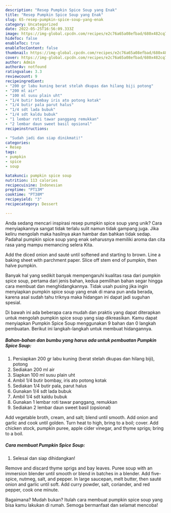 ```yaml
---
description: "Resep Pumpkin Spice Soup yang Enak"
title: "Resep Pumpkin Spice Soup yang Enak"
slug: 65-resep-pumpkin-spice-soup-yang-enak
category: Uncategorized
date: 2022-05-25T16:56:09.333Z
image: https://img-global.cpcdn.com/recipes/e2c76a65a08efbad/680x482cq70/pumpkin-spice-soup-foto-resep-utama.jpg
hideToc: false
enableToc: true
enableTocContent: false
thumbnail: https://img-global.cpcdn.com/recipes/e2c76a65a08efbad/680x482cq70/pumpkin-spice-soup-foto-resep-utama.jpg
cover: https://img-global.cpcdn.com/recipes/e2c76a65a08efbad/680x482cq70/pumpkin-spice-soup-foto-resep-utama.jpg
author: Admin
authorAv: notfound
ratingvalue: 3.3
reviewcount: 9
recipeingredient:
- "200 gr labu kuning berat stelah dkupas dan hilang biji potong"
- "200 ml air"
- "100 ml susu plain uht"
- "1/4 butir bombay iris ato potong kotak"
- "1/4 butir pala parut halus"
- "1/4 sdt lada bubuk"
- "1/4 sdt kaldu bubuk"
- "1 lembar roti tawar panggang remukkan"
- "2 lembar daun sweet basil opsional"
recipeinstructions:

- "Sudah jadi dan siap dinikmati!"
categories:
- Resep
tags:
- pumpkin
- spice
- soup

katakunci: pumpkin spice soup 
nutrition: 113 calories
recipecuisine: Indonesian
preptime: "PT13M"
cooktime: "PT38M"
recipeyield: "3"
recipecategory: Dessert

---
```





Anda sedang mencari inspirasi resep pumpkin spice soup yang unik? Cara menyiapkannya sangat tidak terlalu sulit namun tidak gampang juga. Jika keliru mengolah maka hasilnya akan hambar dan bahkan tidak sedap. Padahal pumpkin spice soup yang enak seharusnya memiliki aroma dan cita rasa yang mampu memancing selera Kita.





Add the diced onion and sauté until softened and starting to brown. Line a baking sheet with parchment paper. Slice off stem end of pumpkin, then halve pumpkin.

Banyak hal yang sedikit banyak mempengaruhi kualitas rasa dari pumpkin spice soup, pertama dari jenis bahan, kedua pemilihan bahan segar hingga cara membuat dan menghidangkannya. Tidak usah pusing jika ingin menyiapkan pumpkin spice soup yang enak di mana pun anda berada, karena asal sudah tahu triknya maka hidangan ini dapat jadi suguhan spesial.






Di bawah ini ada beberapa cara mudah dan praktis yang dapat diterapkan untuk mengolah pumpkin spice soup yang siap dikreasikan. Kamu dapat menyiapkan Pumpkin Spice Soup menggunakan 9 bahan dan 0 langkah pembuatan. Berikut ini langkah-langkah untuk membuat hidangannya.

<!--inarticleads1-->

##### Bahan-bahan dan bumbu yang harus ada untuk pembuatan Pumpkin Spice Soup:

1. Persiapkan 200 gr labu kuning (berat stelah dkupas dan hilang biji), potong
1. Sediakan 200 ml air
1. Siapkan 100 ml susu plain uht
1. Ambil 1/4 butir bombay, iris ato potong kotak
1. Sediakan 1/4 butir pala, parut halus
1. Gunakan 1/4 sdt lada bubuk
1. Ambil 1/4 sdt kaldu bubuk
1. Gunakan 1 lembar roti tawar panggang, remukkan
1. Sediakan 2 lembar daun sweet basil (opsional)


Add vegetable broth, cream, and salt; blend until smooth. Add onion and garlic and cook until golden. Turn heat to high, bring to a boil; cover. Add chicken stock, pumpkin puree, apple cider vinegar, and thyme sprigs; bring to a boil. 

<!--inarticleads2-->

##### Cara membuat Pumpkin Spice Soup:


1. Selesai dan siap dihidangkan!

Remove and discard thyme sprigs and bay leaves. Puree soup with an immersion blender until smooth or blend in batches in a blender. Add five-spice, nutmeg, salt, and pepper. In large saucepan, melt butter, then sauté onion and garlic until soft. Add curry powder, salt, coriander, and red pepper, cook one minute. 

Bagaimana? Mudah bukan? Itulah cara membuat pumpkin spice soup yang bisa kamu lakukan di rumah. Semoga bermanfaat dan selamat mencoba!
